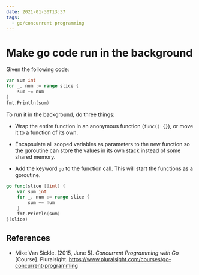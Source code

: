 ```yaml
---
date: 2021-01-30T13:37
tags: 
  - go/concurrent programming
---
```


# Make go code run in the background

Given the following code:

```go
var sum int
for _, num := range slice {
    sum += num
}
fmt.Println(sum)
```

To run it in the background, do three things:

- Wrap the entire function in an anonymous function (`func() {}`), or move it
  to a function of its own.
  
- Encapsulate all scoped variables as parameters to the new function so the
  goroutine can store the values in its own stack instead of some shared memory.
  
- Add the keyword `go` to the function call. This will start the functions as a
  goroutine.
  
```go
go func(slice []int) {
    var sum int
    for _, num := range slice {
        sum += num
    }
    fmt.Println(sum)
}(slice)
```

## References

- Mike Van Sickle. (2015, June 5). *Concurrent Programming with Go* [Course].
  Pluralsight. <https://www.pluralsight.com/courses/go-concurrent-programming>

